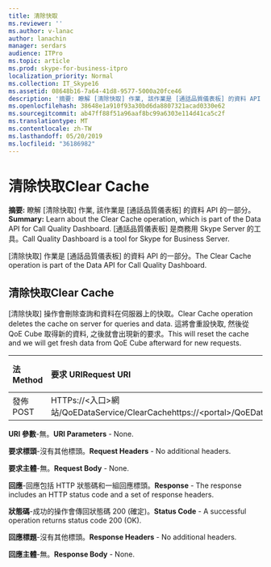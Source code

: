 ```yaml
---
title: 清除快取
ms.reviewer: ''
ms.author: v-lanac
author: lanachin
manager: serdars
audience: ITPro
ms.topic: article
ms.prod: skype-for-business-itpro
localization_priority: Normal
ms.collection: IT_Skype16
ms.assetid: 08648b16-7a64-41d8-9577-5000a20fce46
description: '摘要: 瞭解 [清除快取] 作業, 該作業是 [通話品質儀表板] 的資料 API 的一部分。 [通話品質儀表板] 是商務用 Skype Server 的工具。'
ms.openlocfilehash: 38648e1a910f93a30bd6da8807321acad0330e62
ms.sourcegitcommit: ab47ff88f51a96aaf8bc99a6303e114d41ca5c2f
ms.translationtype: MT
ms.contentlocale: zh-TW
ms.lasthandoff: 05/20/2019
ms.locfileid: "36186982"
---
```

# <a name="clear-cache"></a><span data-ttu-id="6323a-104">清除快取</span><span class="sxs-lookup"><span data-stu-id="6323a-104">Clear Cache</span></span>
 
<span data-ttu-id="6323a-105">**摘要:** 瞭解 [清除快取] 作業, 該作業是 [通話品質儀表板] 的資料 API 的一部分。</span><span class="sxs-lookup"><span data-stu-id="6323a-105">**Summary:** Learn about the Clear Cache operation, which is part of the Data API for Call Quality Dashboard.</span></span> <span data-ttu-id="6323a-106">[通話品質儀表板] 是商務用 Skype Server 的工具。</span><span class="sxs-lookup"><span data-stu-id="6323a-106">Call Quality Dashboard is a tool for Skype for Business Server.</span></span>
  
<span data-ttu-id="6323a-107">[清除快取] 作業是 [通話品質儀表板] 的資料 API 的一部分。</span><span class="sxs-lookup"><span data-stu-id="6323a-107">The Clear Cache operation is part of the Data API for Call Quality Dashboard.</span></span>
  
## <a name="clear-cache"></a><span data-ttu-id="6323a-108">清除快取</span><span class="sxs-lookup"><span data-stu-id="6323a-108">Clear Cache</span></span>

<span data-ttu-id="6323a-109">[清除快取] 操作會刪除查詢和資料在伺服器上的快取。</span><span class="sxs-lookup"><span data-stu-id="6323a-109">Clear Cache operation deletes the cache on server for queries and data.</span></span> <span data-ttu-id="6323a-110">這將會重設快取, 然後從 QoE Cube 取得新的資料, 之後就會出現新的要求。</span><span class="sxs-lookup"><span data-stu-id="6323a-110">This will reset the cache and we will get fresh data from QoE Cube afterward for new requests.</span></span>
  

|<span data-ttu-id="6323a-111">**法**</span><span class="sxs-lookup"><span data-stu-id="6323a-111">**Method**</span></span>|<span data-ttu-id="6323a-112">**要求 URI**</span><span class="sxs-lookup"><span data-stu-id="6323a-112">**Request URI**</span></span>|<span data-ttu-id="6323a-113">**HTTP 版本**</span><span class="sxs-lookup"><span data-stu-id="6323a-113">**HTTP Version**</span></span>|
|:-----|:-----|:-----|
|<span data-ttu-id="6323a-114">發佈</span><span class="sxs-lookup"><span data-stu-id="6323a-114">POST</span></span>  <br/> |<span data-ttu-id="6323a-115">HTTPs://\<入口\>網站/QoEDataService/ClearCache</span><span class="sxs-lookup"><span data-stu-id="6323a-115">https://\<portal\>/QoEDataService/ClearCache</span></span>  <br/> |<span data-ttu-id="6323a-116">HTTP/1。1</span><span class="sxs-lookup"><span data-stu-id="6323a-116">HTTP/1.1</span></span>  <br/> |
   
 <span data-ttu-id="6323a-117">**URI 參數**-無。</span><span class="sxs-lookup"><span data-stu-id="6323a-117">**URI Parameters** - None.</span></span>
  
 <span data-ttu-id="6323a-118">**要求標頭**-沒有其他標頭。</span><span class="sxs-lookup"><span data-stu-id="6323a-118">**Request Headers** - No additional headers.</span></span>
  
 <span data-ttu-id="6323a-119">**要求主體**-無。</span><span class="sxs-lookup"><span data-stu-id="6323a-119">**Request Body** - None.</span></span>
  
 <span data-ttu-id="6323a-120">**回應**-回應包括 HTTP 狀態碼和一組回應標頭。</span><span class="sxs-lookup"><span data-stu-id="6323a-120">**Response** - The response includes an HTTP status code and a set of response headers.</span></span>
  
 <span data-ttu-id="6323a-121">**狀態碼**-成功的操作會傳回狀態碼 200 (確定)。</span><span class="sxs-lookup"><span data-stu-id="6323a-121">**Status Code** - A successful operation returns status code 200 (OK).</span></span>
  
 <span data-ttu-id="6323a-122">**回應標題**-沒有其他標頭。</span><span class="sxs-lookup"><span data-stu-id="6323a-122">**Response Headers** - No additional headers.</span></span>
  
 <span data-ttu-id="6323a-123">**回應主體**-無。</span><span class="sxs-lookup"><span data-stu-id="6323a-123">**Response Body** - None.</span></span>
  

